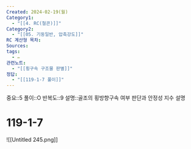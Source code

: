 ```yaml
---
Created: 2024-02-19(월)
Category1:
  - "[[4. RC(철콘)]]"
Category2:
  - "[[05. 기둥일반, 압축강도]]"
RC 계산형 목차: 
Sources: 
tags:
  - ✏️
관련노트:
  - "[[횡구속 구조물 판별]]"
정답:
  - "[[119-1-7 풀이]]"
---
```

중요::5
풀이::O
반복도::9
설명::골조의 횡방향구속 여부 판단과 안정성 지수 설명
#  119-1-7


![[Untitled 245.png]]
